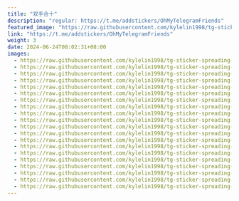 ```yaml
---
title: "双手合十"
description: "regular: https://t.me/addstickers/OhMyTelegramFriends"
featured_image: "https://raw.githubusercontent.com/kylelin1998/tg-sticker-spreading-worldwide-images/main/img/31c813ac-e724-40bf-a021-ae11a1302af9.jpg"
link: "https://t.me/addstickers/OhMyTelegramFriends"
weight: 3
date: 2024-06-24T08:02:31+08:00
images:
  - https://raw.githubusercontent.com/kylelin1998/tg-sticker-spreading-worldwide-images/main/img/31c813ac-e724-40bf-a021-ae11a1302af9.jpg
  - https://raw.githubusercontent.com/kylelin1998/tg-sticker-spreading-worldwide-images/main/img/a549341d-94ec-45b6-9ffa-0b08b7f92ac5.jpg
  - https://raw.githubusercontent.com/kylelin1998/tg-sticker-spreading-worldwide-images/main/img/1bf03e55-335e-4042-96f0-54f5590964b0.jpg
  - https://raw.githubusercontent.com/kylelin1998/tg-sticker-spreading-worldwide-images/main/img/b42afd51-3e03-4d8a-b9ef-91b46fbaeece.jpg
  - https://raw.githubusercontent.com/kylelin1998/tg-sticker-spreading-worldwide-images/main/img/17f2e1b4-8976-49da-8da6-00ba1495b43c.jpg
  - https://raw.githubusercontent.com/kylelin1998/tg-sticker-spreading-worldwide-images/main/img/ae138701-9877-4135-b642-ae3fdb761151.jpg
  - https://raw.githubusercontent.com/kylelin1998/tg-sticker-spreading-worldwide-images/main/img/cb13c3d4-06ea-414f-93cf-3191f0cea90e.jpg
  - https://raw.githubusercontent.com/kylelin1998/tg-sticker-spreading-worldwide-images/main/img/1e5b1ac9-c30a-4612-bfa8-1d8f4aa35a0e.jpg
  - https://raw.githubusercontent.com/kylelin1998/tg-sticker-spreading-worldwide-images/main/img/96ab27e0-3c10-4672-94e3-5630d3caf68e.jpg
  - https://raw.githubusercontent.com/kylelin1998/tg-sticker-spreading-worldwide-images/main/img/60d940e4-2601-4165-9537-260478b7d486.jpg
  - https://raw.githubusercontent.com/kylelin1998/tg-sticker-spreading-worldwide-images/main/img/dec9fbce-218d-489c-ae2a-2a8a72ae1663.jpg
  - https://raw.githubusercontent.com/kylelin1998/tg-sticker-spreading-worldwide-images/main/img/d78158c7-7fc8-43be-b1dd-361367ed4602.jpg
  - https://raw.githubusercontent.com/kylelin1998/tg-sticker-spreading-worldwide-images/main/img/8041881a-8a4a-4d3b-b796-703db73a4de7.jpg
  - https://raw.githubusercontent.com/kylelin1998/tg-sticker-spreading-worldwide-images/main/img/73ce0b09-89a4-4356-b40d-4842c1cedf98.jpg
  - https://raw.githubusercontent.com/kylelin1998/tg-sticker-spreading-worldwide-images/main/img/60d0e9e0-7c24-4c54-a17f-e6ef367333e2.jpg
  - https://raw.githubusercontent.com/kylelin1998/tg-sticker-spreading-worldwide-images/main/img/b4b157d8-0280-4292-9314-c0ec778b911e.jpg
  - https://raw.githubusercontent.com/kylelin1998/tg-sticker-spreading-worldwide-images/main/img/7acec6bd-d98a-4a6a-af21-e49a2c00b003.jpg
  - https://raw.githubusercontent.com/kylelin1998/tg-sticker-spreading-worldwide-images/main/img/c6e6d68a-f2ca-4784-aa04-3135148331ce.jpg
  - https://raw.githubusercontent.com/kylelin1998/tg-sticker-spreading-worldwide-images/main/img/7b54f18f-0d71-45c9-af5e-bf32904a8e2c.jpg
  - https://raw.githubusercontent.com/kylelin1998/tg-sticker-spreading-worldwide-images/main/img/b323c531-7484-4753-985c-746efa44e35e.jpg
---
```

